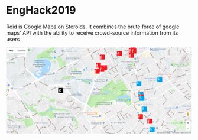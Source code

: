 # EngHack2019

Roid is Google Maps on Steroids. It combines the brute force of google maps' API with the ability to receive crowd-source information from its users

![Roid map image](/demo/demo1.PNG)

